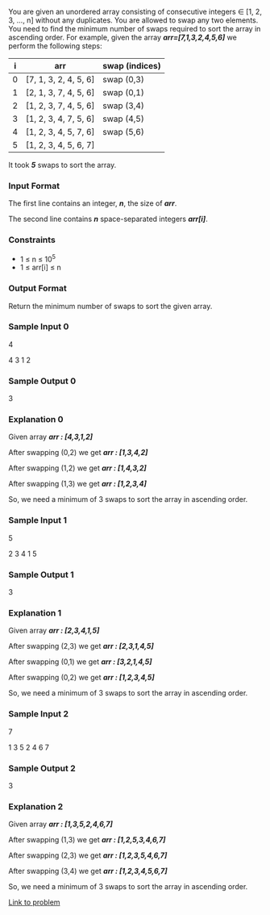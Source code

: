 You are given an unordered array consisting of consecutive integers ∈ [1, 2, 3, ..., n] without any duplicates. You are allowed to swap any two elements. You need to find the minimum number of swaps required to sort the array in ascending order.
For example, given the array  ***arr=[7,1,3,2,4,5,6]*** we perform the following steps: 

|i  | arr                   |      swap (indices) |
|---|-----------------------|---------------------|
|0  | [7, 1, 3, 2, 4, 5, 6] |  swap (0,3)         |
|1  | [2, 1, 3, 7, 4, 5, 6] |  swap (0,1)         |
|2  | [1, 2, 3, 7, 4, 5, 6] |  swap (3,4)         |
|3  | [1, 2, 3, 4, 7, 5, 6] |  swap (4,5)         |
|4  | [1, 2, 3, 4, 5, 7, 6] |  swap (5,6)         |
|5  | [1, 2, 3, 4, 5, 6, 7] |                     |

It took ***5*** swaps to sort the array.

### Input Format

The first line contains an integer, ***n***, the size of ***arr***.

The second line contains ***n*** space-separated integers ***arr[i]***.

### Constraints

* 1 ≤ n ≤ 10<sup>5
* 1 ≤ arr[i] ≤ n

### Output Format

Return the minimum number of swaps to sort the given array.

### Sample Input 0

 4

 4 3 1 2

### Sample Output 0

 3

### Explanation 0

Given array ***arr : [4,3,1,2]***

After swapping (0,2) we get ***arr : [1,3,4,2]***

After swapping (1,2) we get ***arr : [1,4,3,2]*** 

After swapping (1,3) we get ***arr : [1,2,3,4]***

So, we need a minimum of 3 swaps to sort the array in ascending order. 

### Sample Input 1

5

2 3 4 1 5

### Sample Output 1

3

### Explanation 1

Given array ***arr : [2,3,4,1,5]***

After swapping (2,3) we get ***arr : [2,3,1,4,5]***

After swapping (0,1) we get ***arr : [3,2,1,4,5]***

After swapping (0,2) we get ***arr : [1,2,3,4,5]***

So, we need a minimum of 3 swaps to sort the array in ascending order. 

### Sample Input 2

7

1 3 5 2 4 6 7

### Sample Output 2

3

### Explanation 2

Given array ***arr : [1,3,5,2,4,6,7]***

After swapping (1,3) we get ***arr : [1,2,5,3,4,6,7]***

After swapping (2,3) we get ***arr : [1,2,3,5,4,6,7]***

After swapping (3,4) we get ***arr : [1,2,3,4,5,6,7]***

So, we need a minimum of 3 swaps to sort the array in ascending order.

[Link to problem](https://www.hackerrank.com/challenges/minimum-swaps-2/problem?h_l=interview&playlist_slugs%5B%5D=interview-preparation-kit&playlist_slugs%5B%5D=arrays)
